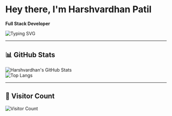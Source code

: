 # Hey there, I'm Harshvardhan Patil  
**Full Stack Developer**  

![Typing SVG](https://readme-typing-svg.herokuapp.com?font=Fira+Code&pause=1000&color=00C4FF&width=435&lines=Full+Stack+Developer;Building+with+React.js+and+Node.js;Always+Learning+New+Tech)

---

## 📊 GitHub Stats  

![Harshvardhan's GitHub Stats](https://github-readme-stats.vercel.app/api?username=Harshvardhanp4&show_icons=true&theme=radical)  
![Top Langs](https://github-readme-stats.vercel.app/api/top-langs/?username=Harshvardhanp4&langs_count=5&hide=java,python&layout=compact&theme=radical)

---

## 📍 Visitor Count  
![Visitor Count](https://komarev.com/ghpvc/?username=Harshvardhanp4&label=Profile%20Views&color=blue&style=flat)
